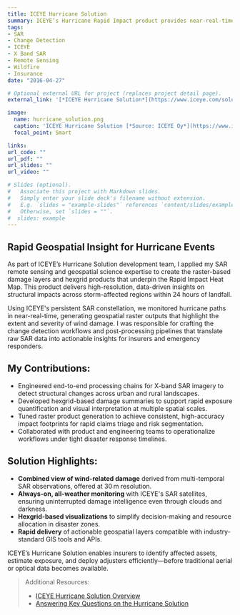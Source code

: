 ```yaml
---
title: ICEYE Hurricane Solution
summary: ICEYE’s Hurricane Rapid Impact product provides near-real-time geospatial insights following hurricane landfall, with a focus on populated coastal areas across the USA and inhabited territories. My contributions focused on developing and deploying SAR-based raster analytics and hexgrid-level change detection to support rapid disaster response.
tags:
- SAR
- Change Detection
- ICEYE
- X Band SAR
- Remote Sensing
- Wildfire
- Insurance
date: "2016-04-27"

# Optional external URL for project (replaces project detail page).
external_link: '[*ICEYE Hurricane Solution*](https://www.iceye.com/solutions/insurance/hurricane-solution)'

image:
  name: hurricane_solution.png
  caption: 'ICEYE Hurricane Solution [*Source: ICEYE Oy*](https://www.iceye.com/solutions/insurance/hurricane-solution)'
  focal_point: Smart

links:
url_code: ""
url_pdf: ""
url_slides: ""
url_video: ""

# Slides (optional).
#   Associate this project with Markdown slides.
#   Simply enter your slide deck's filename without extension.
#   E.g. `slides = "example-slides"` references `content/slides/example-slides.md`.
#   Otherwise, set `slides = ""`.
#  slides: example
---
```

## Rapid Geospatial Insight for Hurricane Events

As part of ICEYE’s Hurricane Solution development team, I applied my SAR remote sensing and geospatial science expertise to create the raster-based damage layers and hexgrid products that underpin the Rapid Impact Heat Map. This product delivers high-resolution, data-driven insights on structural impacts across storm-affected regions within 24 hours of landfall.

Using ICEYE's persistent SAR constellation, we monitored hurricane paths in near-real-time, generating geospatial raster outputs that highlight the extent and severity of wind damage. I was responsible for crafting the change detection workflows and post-processing pipelines that translate raw SAR data into actionable insights for insurers and emergency responders.

## My Contributions:
- Engineered end-to-end processing chains for X-band SAR imagery to detect structural changes across urban and rural landscapes.
- Developed hexgrid-based damage summaries to support rapid exposure quantification and visual interpretation at multiple spatial scales.
- Tuned raster product generation to achieve consistent, high-accuracy impact footprints for rapid claims triage and risk segmentation.
- Collaborated with product and engineering teams to operationalize workflows under tight disaster response timelines.

## Solution Highlights:
- **Combined view of wind-related damage** derived from multi-temporal SAR observations, offered at 30 m resolution.
- **Always-on, all-weather monitoring** with ICEYE's SAR satellites, ensuring uninterrupted damage intelligence even through clouds and darkness.
- **Hexgrid-based visualizations** to simplify decision-making and resource allocation in disaster zones.
- **Rapid delivery** of actionable geospatial layers compatible with industry-standard GIS tools and APIs.

ICEYE’s Hurricane Solution enables insurers to identify affected assets, estimate exposure, and deploy adjusters efficiently—before traditional aerial or optical data becomes available.

> Additional Resources:
> * [ICEYE Hurricane Solution Overview](https://www.iceye.com/solutions/insurance/hurricane-solution)
> * [Answering Key Questions on the Hurricane Solution](https://www.iceye.com/blog/hurricane-solution-for-insurers-9-essential-questions)